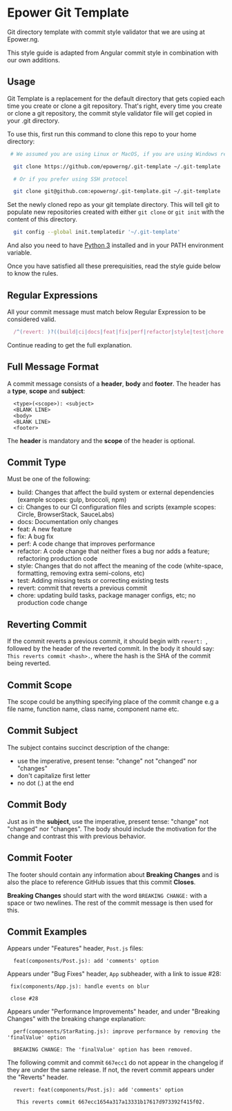 # Epower Git Template

Git directory template with commit style validator that we are using at Epower.ng.

This style guide is adapted from Angular commit style in combination with our own additions.

## Usage

Git Template is a replacement for the default directory that gets copied each time you create or clone a git repository. That's right, every time you create or clone a git repository, the commit style validator file will get copied in your .git directory.

To use this, first run this command to clone this repo to your home directory:

```sh
 # We assumed you are using Linux or MacOS, if you are using Windows replace the "~" symbol with "%HOMEPATH%"

  git clone https://github.com/epowerng/.git-template ~/.git-template

  # Or if you prefer using SSH protocol

  git clone git@github.com:epowerng/.git-template.git ~/.git-template
```

Set the newly cloned repo as your git template directory. This will tell git to populate new repositories created with either `git clone` or `git init` with the content of this directory.

```sh
  git config --global init.templatedir '~/.git-template'
```

And also you need to have [Python 3](https://python.org) installed and in your PATH environment variable.

Once you have satisfied all these prerequisities, read the style guide below to know the rules.

## Regular Expressions

All your commit message must match below Regular Expression to be considered valid.

```js
  /^(revert: )?((build|ci|docs|feat|fix|perf|refactor|style|test|chore|revert)(\(.+\))?: .{1,50}|Initial commit)/
```

Continue reading to get the full explanation.

## Full Message Format

A commit message consists of a **header**, **body** and **footer**.  The header has a **type**, **scope** and **subject**:

```
  <type>(<scope>): <subject>
  <BLANK LINE>
  <body>
  <BLANK LINE>
  <footer>
```

The **header** is mandatory and the **scope** of the header is optional.

## Commit Type

Must be one of the following:

- build: Changes that affect the build system or external dependencies (example scopes: gulp, broccoli, npm)
- ci: Changes to our CI configuration files and scripts (example scopes: Circle, BrowserStack, SauceLabs)
- docs: Documentation only changes
- feat: A new feature
- fix: A bug fix
- perf: A code change that improves performance
- refactor: A code change that neither fixes a bug nor adds a feature; refactoring production code
- style: Changes that do not affect the meaning of the code (white-space, formatting, removing extra semi-colons, etc)
- test: Adding missing tests or correcting existing tests
- revert: commit that reverts a previous commit
- chore: updating build tasks, package manager configs, etc; no production code change

## Reverting Commit

If the commit reverts a previous commit, it should begin with `revert: `, followed by the header of the reverted commit. In the body it should say: `This reverts commit <hash>.`, where the hash is the SHA of the commit being reverted.

## Commit Scope

The scope could be anything specifying place of the commit change e.g a file name, function name, class name, component name etc.

## Commit Subject

The subject contains succinct description of the change:

- use the imperative, present tense: "change" not "changed" nor "changes"
- don't capitalize first letter
- no dot (.) at the end

## Commit Body

Just as in the **subject**, use the imperative, present tense: "change" not "changed" nor "changes".
The body should include the motivation for the change and contrast this with previous behavior.

## Commit Footer

The footer should contain any information about **Breaking Changes** and is also the place to
reference GitHub issues that this commit **Closes**.

**Breaking Changes** should start with the word `BREAKING CHANGE:` with a space or two newlines. The rest of the commit message is then used for this.

## Commit Examples

Appears under "Features" header, `Post.js` files:

```
  feat(components/Post.js): add 'comments' option
```

Appears under "Bug Fixes" header, `App` subheader, with a link to issue #28:

```
 fix(components/App.js): handle events on blur

 close #28
```

Appears under "Performance Improvements" header, and under "Breaking Changes" with the breaking change explanation:

```
  perf(components/StarRating.js): improve performance by removing the 'finalValue' option

  BREAKING CHANGE: The 'finalValue' option has been removed.
```

The following commit and commit `667ecc1` do not appear in the changelog if they are under the same release. If not, the revert commit appears under the "Reverts" header.

```
  revert: feat(components/Post.js): add 'comments' option

   This reverts commit 667ecc1654a317a13331b17617d973392f415f02.
```
